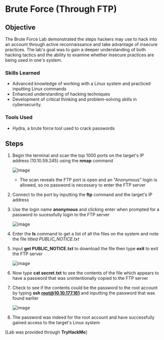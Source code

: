 # Brute Force (Through FTP)

## Objective
The Brute Force Lab demonstrated the steps hackers may use to hack into an account through active reconnaissance and take advantage of insecure practices. The lab's goal was to gain a deeper understanding of both hacking tactics and the ability to examine whether insecure practices are being used in one's system.

### Skills Learned
- Advanced knowledge of working with a Linux system and practiced inputting Linux commands
- Enhanced understanding of hacking techniques
- Development of critical thinking and problem-solving skills in cybersecurity.

### Tools Used
-  Hydra, a brute force tool used to crack passwords 

## Steps
1. Begin the terminal and scan the top 1000 ports on the target's IP address (10.10.59.245) using the **nmap** command
   
   ![image](https://github.com/user-attachments/assets/5f7c6e90-0639-4ed8-b1e1-8ba9d2b4f67b)
   - The scan reveals the FTP port is open and an "Anonymous" login is allowed, so no password is necessary to enter the FTP server 
3. Connect to the port by inputting the **ftp** command and the target's IP address
4. Use the login name **anonymous** and clicking enter when prompted for a password to sucessfully login to the FTP server
  
   ![image](https://github.com/user-attachments/assets/44f38f50-40b0-4d6a-b2e2-23e913c62a2b)
5. Enter the **ls** command to get a list of all the files on the system and note the file titled *PUBLIC_NOTICE.txt*
6. Input **get PUBLIC_NOTICE.txt** to download the file then type **exit** to exit the FTP server
   
   ![image](https://github.com/user-attachments/assets/84ed20a4-8699-443f-a7af-33fa93bd7ac3)
8. Now type **cat secret.txt** to see the contents of the file which appears to have a password that was unintentionally copied to the FTP server
9. Check to see if the contents could be the password to the root account by typing **ssh root@10.10.177.161** and inputting the password that was found earlier

   ![image](https://github.com/user-attachments/assets/00232fee-d5aa-4ad3-b0c0-1b3f28630992)
10. The password was indeed for the root account and have successfully gained access to the target's Linux system


[Lab was provided through **TryHackMe**]
